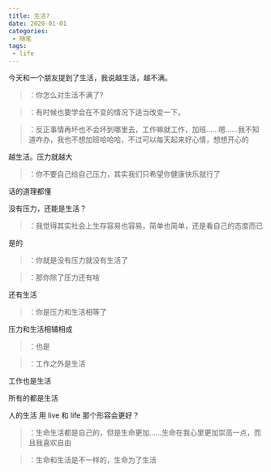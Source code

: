 ```yaml
---
title: 生活?
date: 2020-01-01
categories: 
 - 随笔
tags:
 - life
---
```


今天和一个朋友提到了生活，我说越生活，越不满。 
>：你怎么对生活不满了?

>：有时候也要学会在不变的情况下适当改变一下。

>：反正事情再坏也不会坏到哪里去，工作嘛就工作，加班……嗯……我不知道咋办，我也不想加班哈哈哈，不过可以每天起来好心情，想想开心的 

越生活。压力就越大

>：你不要自己给自己压力，其实我们只希望你健康快乐就行了

话的道理都懂

没有压力，还能是生活？

>：我觉得其实社会上生存容易也容易，简单也简单，还是看自己的态度而已

是的

>：你就是没有压力就没有生活了

>：那你除了压力还有啥

还有生活

>：你是压力和生活相等了

压力和生活相辅相成

>：也是

>：工作之外是生活

工作也是生活

所有的都是生活

人的生活  用 live 和 life  那个形容会更好？

>：生命生活都是自己的，但是生命更加……生命在我心里更加崇高一点，而且我喜欢自由

>：生命和生活是不一样的，生命为了生活